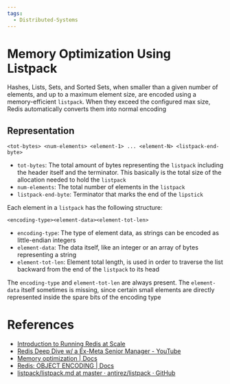 ```yaml
---
tags:
  - Distributed-Systems
---
```


# Memory Optimization Using Listpack

Hashes, Lists, Sets, and Sorted Sets, when smaller than a given number of elements, and up to a maximum element size, are encoded using a memory-efficient `listpack`. When they exceed the configured max size, Redis automatically converts them into normal encoding

## Representation

```
<tot-bytes> <num-elements> <element-1> ... <element-N> <listpack-end-byte>
```

- `tot-bytes`: The total amount of bytes representing the `listpack` including the header itself and the terminator. This basically is the total size of the allocation needed to hold the `listpack`
- `num-elements`: The total number of elements in the `listpack`
- `listpack-end-byte`: Terminator that marks the end of the `lipstick`

Each element in a `listpack` has the following structure:

```
<encoding-type><element-data><element-tot-len>
```

- `encoding-type`: The type of element data, as strings can be encoded as little-endian integers
- `element-data`: The data itself, like an integer or an array of bytes representing a string
- `element-tot-len`: Element total length, is used in order to traverse the list backward from the end of the `listpack` to its head

The `encoding-type` and `element-tot-len` are always present. The `element-data` itself sometimes is missing, since certain small elements are directly represented inside the spare bits of the encoding type

# References

- [Introduction to Running Redis at Scale](https://redis.io/learn/operate/redis-at-scale)
- [Redis Deep Dive w/ a Ex-Meta Senior Manager - YouTube](https://youtu.be/fmT5nlEkl3U?si=HnngxAjzvNyi466b)
- [Memory optimization \| Docs](https://redis.io/docs/latest/operate/oss_and_stack/management/optimization/memory-optimization/)
- [Redis: OBJECT ENCODING \| Docs](https://redis.io/docs/latest/commands/object-encoding/)
- [listpack/listpack.md at master · antirez/listpack · GitHub](https://github.com/antirez/listpack/blob/master/listpack.md)
